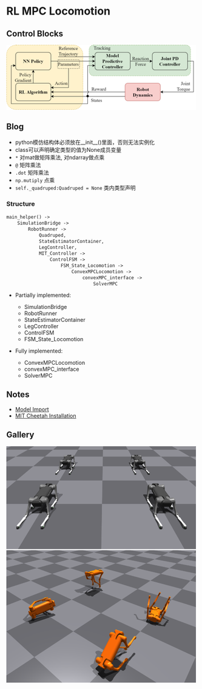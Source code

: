 # RL MPC Locomotion

## Control Blocks

<img src="images/controller_blocks.png" width=500>


## Blog
- python模仿结构体必须放在__init__()里面，否则无法实例化
- class可以声明确定类型的值为None成员变量
- `*` 对mat做矩阵乘法, 对ndarray做点乘 
- `@` 矩阵乘法
- `.dot` 矩阵乘法 
- `np.mutiply` 点乘
- `self._quadruped:Quadruped = None` 类内类型声明

### Structure
```
main_helper() ->
    SimulationBridge ->
        RobotRunner ->
            Quadruped,
            StateEstimatorContainer,
            LegController,
            MIT_Controller ->
                ControlFSM ->
                    FSM_State_Locomotion ->
                        ConvexMPCLocomotion ->
                            convexMPC_interface ->
                                SolverMPC
```

- Partially implemented:
  - SimulationBridge
  - RobotRunner
  - StateEstimatorContainer
  - LegController
  - ControlFSM
  - FSM_State_Locomotion

- Fully implemented:
  - ConvexMPCLocomotion
  - convexMPC_interface
  - SolverMPC

## Notes

- [Model Import](docs/0-model_import.md)
- [MIT Cheetah Installation](docs/1-MIT_cheetah_installation.md)

## Gallery

<img src="images/aliengo_static.png" width=500>
<img src="images/aliengo_train.png" width=500>
